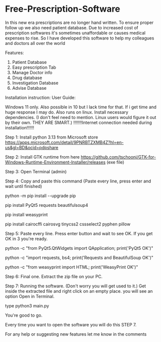 # Free-Prescription-Software
In this new era prescriptions are no longer hand written. To ensure proper follow up we also need patient database. Due to increased cost of prescription softwares it's sometimes unaffordable or causes medical expenses to rise. So I have developed this software to help my colleagues and doctors all over the world



Features:
1. Patient Database
2. Easy prescription Tab
3. Manage Doctor info
4. Drug database
5. Investigation Database
6. Advise Database






Installation instruction:
User Guide:

Windows 11 only. Also possible in 10 but I lack time for that. If i get time and huge response I may do.
Also runs on linux. Install necessary dependencies. (I don't feel need to mention. Linux users would figure it out by their own. THEY ARE SMART.)
!!!!!!!Internet connection needed during installation!!!!!!

Step 1: Install python 3.13 from Microsoft store
https://apps.microsoft.com/detail/9PNRBTZXMB4Z?hl=en-us&gl=BD&ocid=pdpshare

Step 2: Install GTK runtime from here
https://github.com/tschoonj/GTK-for-Windows-Runtime-Environment-Installer/releases
(exe file)

Step 3: Open Terminal (admin) 

Step 4: Copy and paste this command
{Paste every line, press enter and wait until finished)

python -m pip install --upgrade pip


pip install PyQt5 requests beautifulsoup4


pip install weasyprint


pip install cairocffi cairosvg tinycss2 cssselect2 pyphen pillow


Step 5: Paste every line. Press enter button and wait to see OK. If you get OK in 3 you're ready.


python -c "from PyQt5.QtWidgets import QApplication; print('PyQt5 OK')"


python -c "import requests, bs4; print('Requests and BeautifulSoup OK')"


python -c "from weasyprint import HTML; print('WeasyPrint OK')"


Step 6: Final one. Extract the zip file on your PC. 

Step 7: Running the software. (Don't worry you will get used to it.)
Get inside the extracted file and right click on an empty place. 
you will see an option Open in Terminal.

type
python3 main.py

You're good to go.

Every time you want to open the software you will do this STEP 7.


For any help or suggesting new features let me know in the comments
